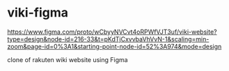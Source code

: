 # viki-figma
https://www.figma.com/proto/wCbyyNVCvt4oRPWfVJT3uf/viki-website?type=design&node-id=216-33&t=pKdTjCxvvbaVhVvN-1&scaling=min-zoom&page-id=0%3A1&starting-point-node-id=52%3A974&mode=design

clone of rakuten wiki website using Figma
